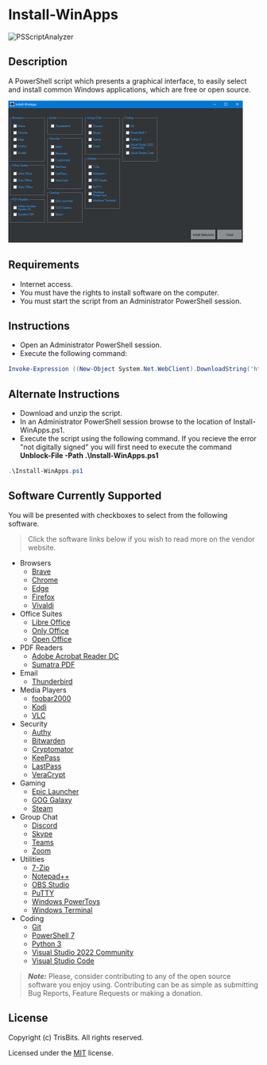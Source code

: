 # Install-WinApps

![PSScriptAnalyzer](https://github.com/TrisBits/Install-WinApps/actions/workflows/powershell-analysis.yml/badge.svg)

## Description

A PowerShell script which presents a graphical interface, to easily select and install common Windows applications, which are free or open source.

![Screenshot](/Screenshot.png?raw=true)

## Requirements

- Internet access.
- You must have the rights to install software on the computer.
- You must start the script from an Administrator PowerShell session.

## Instructions

- Open an Administrator PowerShell session.
- Execute the following command:

```PowerShell
Invoke-Expression ((New-Object System.Net.WebClient).DownloadString('https://raw.githubusercontent.com/TrisBits/Install-WinApps/main/src/Install-WinApps.ps1'))
```

## Alternate Instructions

- Download and unzip the script.
- In an Administrator PowerShell session browse to the location of Install-WinApps.ps1.
- Execute the script using the following command.  If you recieve the error "not digitally signed" you will first need to execute the command **Unblock-File -Path .\Install-WinApps.ps1**

```PowerShell
.\Install-WinApps.ps1
```

## Software Currently Supported

You will be presented with checkboxes to select from the following software.

> Click the software links below if you wish to read more on the vendor website. <br>

- Browsers
  - [Brave](https://brave.com/features/)
  - [Chrome](https://www.google.com/chrome/browser-features/)
  - [Edge](https://www.microsoft.com/en-us/edge/features)
  - [Firefox](https://www.mozilla.org/en-US/firefox/features/)
  - [Vivaldi](https://vivaldi.com/)
- Office Suites
  - [Libre Office](https://www.libreoffice.org/discover/libreoffice/)
  - [Only Office](https://www.onlyoffice.com/desktop.aspx)
  - [Open Office](https://www.openoffice.org/why/index.html)
- PDF Readers
  - [Adobe Acrobat Reader DC](https://helpx.adobe.com/reader.html)
  - [Sumatra PDF](https://www.sumatrapdfreader.org/)
- Email
  - [Thunderbird](https://www.thunderbird.net/en-US/features/)
- Media Players
  - [foobar2000](https://www.foobar2000.org/)
  - [Kodi](https://kodi.tv/)
  - [VLC](https://www.videolan.org/vlc/features.html)
- Security
  - [Authy](https://authy.com/)
  - [Bitwarden](https://bitwarden.com/)
  - [Cryptomator](https://cryptomator.org/)
  - [KeePass](https://keepass.info/)
  - [LastPass](https://www.lastpass.com/)
  - [VeraCrypt](https://www.veracrypt.fr/en/Home.html)
- Gaming
  - [Epic Launcher](https://www.epicgames.com/store/)
  - [GOG Galaxy](https://www.gog.com/)
  - [Steam](https://store.steampowered.com/)
- Group Chat
  - [Discord](https://discord.com/)
  - [Skype](https://www.skype.com/en/features/)
  - [Teams](https://www.microsoft.com/en-us/microsoft-teams/group-chat-software)
  - [Zoom](https://zoom.us/)
- Utilities
  - [7-Zip](https://www.7-zip.org/)
  - [Notepad++](https://notepad-plus-plus.org/)
  - [OBS Studio](https://obsproject.com/)
  - [PuTTY](https://www.chiark.greenend.org.uk/~sgtatham/putty/)
  - [Windows PowerToys](https://docs.microsoft.com/en-us/windows/powertoys/)
  - [Windows Terminal](https://docs.microsoft.com/en-us/windows/terminal/)
- Coding
  - [Git](https://git-scm.com/)
  - [PowerShell 7](https://docs.microsoft.com/en-us/powershell/scripting/whats-new/what-s-new-in-powershell-70)
  - [Python 3](https://www.python.org/)
  - [Visual Studio 2022 Community](https://visualstudio.microsoft.com/vs/community/)
  - [Visual Studio Code](https://code.visualstudio.com/docs)

> **_Note:_** Please, consider contributing to any of the open source software you enjoy using.
> Contributing can be as simple as submitting Bug Reports, Feature Requests or making a donation.

## License

Copyright (c) TrisBits. All rights reserved.

Licensed under the [MIT](LICENSE) license.
